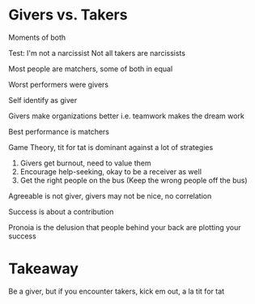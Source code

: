 # Givers vs. Takers

Moments of both

Test: I'm not a narcissist
Not all takers are narcissists

Most people are matchers, some of both in equal

Worst performers were givers

Self identify as giver

Givers make organizations better i.e. teamwork makes the dream work

Best performance is matchers

Game Theory, tit for tat is dominant against a lot of strategies

1. Givers get burnout, need to value them
2. Encourage help-seeking, okay to be a receiver as well
3. Get the right people on the bus (Keep the wrong people off the bus)

Agreeable is not giver, givers may not be nice, no correlation

Success is about a contribution

Pronoia is the delusion that people behind your back are plotting your success

# Takeaway
Be a giver, but if you encounter takers, kick em out, a la tit for tat

